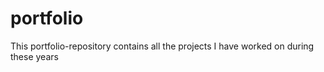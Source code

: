 # portfolio
This portfolio-repository contains all the projects I have worked on during these years
